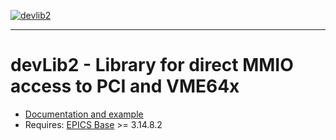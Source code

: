 [![devlib2](https://github.com/epics-modules/devlib2/actions/workflows/ci-scripts-build.yml/badge.svg)](https://github.com/epics-modules/devlib2/actions/workflows/ci-scripts-build.yml)

---

# devLib2 - Library for direct MMIO access to PCI and VME64x
* [Documentation and example](http://epics.sourceforge.net/devlib2/)
* Requires: [EPICS Base](http://www.aps.anl.gov/epics/) >= 3.14.8.2
